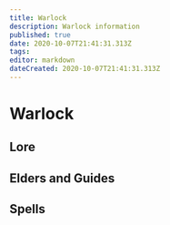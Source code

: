 ```yaml
---
title: Warlock
description: Warlock information
published: true
date: 2020-10-07T21:41:31.313Z
tags: 
editor: markdown
dateCreated: 2020-10-07T21:41:31.313Z
---
```


# Warlock
  ## Lore
  ## Elders and Guides
  ## Spells
  